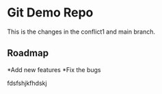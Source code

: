 # Git Demo Repo 
 
This is the changes in the conflict1 and main branch. 

 
## Roadmap
*Add new features
*Fix the bugs


fdsfshjkfhdskj
